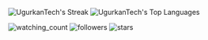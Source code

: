 <!--- ![UgurkanTech's Stats](https://github-readme-stats.vercel.app/api?username=UgurkanTech&theme=blueberry&show_icons=true&hide_border=false&count_private=true) 
-->

![UgurkanTech's Streak](https://github-readme-streak-stats.herokuapp.com/?user=UgurkanTech&theme=blueberry&hide_border=false) ![UgurkanTech's Top Languages](https://github-readme-stats.vercel.app/api/top-langs/?username=UgurkanTech&theme=blueberry&show_icons=true&hide_border=false&layout=compact) 



<img src="https://komarev.com/ghpvc/?username=UgurkanTech&color=brightgreen" alt="watching_count" /> <img alt="followers" src="https://img.shields.io/github/followers/UgurkanTech?label=Followers&style=social"> <img src="https://img.shields.io/github/stars/UgurkanTech?label=Stars" alt="stars">






